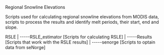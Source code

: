 Regional Snowline Elevations

Scripts used for calculating regional snowline elevations
from MODIS data, scripts to process the results and identify
melt periods, their start, end and slope.

RSLE
  |
  -----RSLE_estimator  [Scripts for calculating RSLE] 
  |
  -----Results [Scripts that work with the RSLE results]
  |
  -----senorge [Scripts to optain data from seNorge]

